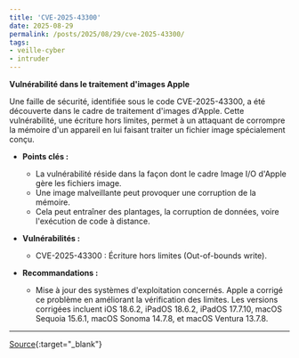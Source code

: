 ```yaml
---
title: 'CVE-2025-43300'
date: 2025-08-29
permalink: /posts/2025/08/29/cve-2025-43300/
tags:
- veille-cyber
- intruder
---
```

**Vulnérabilité dans le traitement d'images Apple**

Une faille de sécurité, identifiée sous le code CVE-2025-43300, a été découverte dans le cadre de traitement d'images d'Apple. Cette vulnérabilité, une écriture hors limites, permet à un attaquant de corrompre la mémoire d'un appareil en lui faisant traiter un fichier image spécialement conçu.

*   **Points clés :**
    *   La vulnérabilité réside dans la façon dont le cadre Image I/O d'Apple gère les fichiers image.
    *   Une image malveillante peut provoquer une corruption de la mémoire.
    *   Cela peut entraîner des plantages, la corruption de données, voire l'exécution de code à distance.

*   **Vulnérabilités :**
    *   CVE-2025-43300 : Écriture hors limites (Out-of-bounds write).

*   **Recommandations :**
    *   Mise à jour des systèmes d'exploitation concernés. Apple a corrigé ce problème en améliorant la vérification des limites. Les versions corrigées incluent iOS 18.6.2, iPadOS 18.6.2, iPadOS 17.7.10, macOS Sequoia 15.6.1, macOS Sonoma 14.7.8, et macOS Ventura 13.7.8.

---
[Source](https://cvemon.intruder.io/cves/CVE-2025-43300){:target="_blank"}
